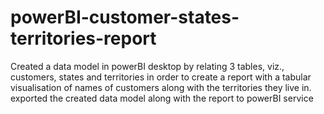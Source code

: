 # powerBI-customer-states-territories-report
Created a data model in powerBI desktop by relating 3 tables, viz., customers, states and territories in order to create a report with a tabular visualisation of names of customers along with the territories they live in. exported the created data model along with the report to powerBI service
